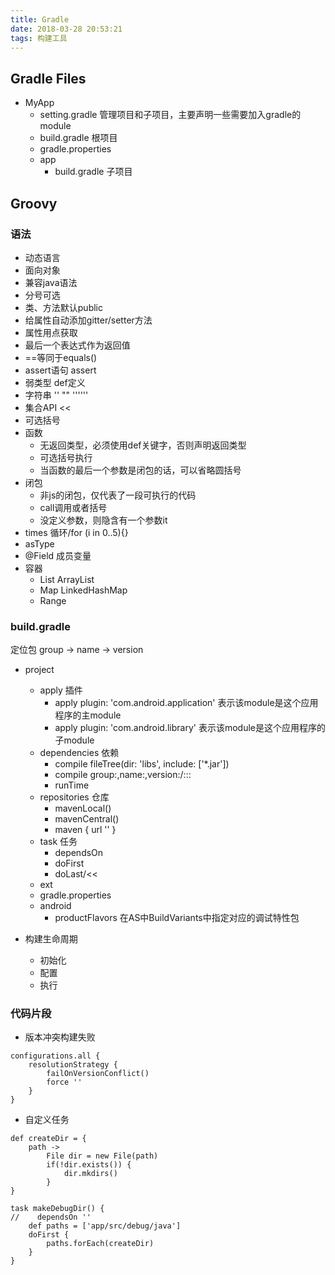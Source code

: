 ```yaml
---
title: Gradle
date: 2018-03-28 20:53:21
tags: 构建工具
---
```



## Gradle Files
- MyApp
    + setting.gradle 管理项目和子项目，主要声明一些需要加入gradle的module
    + build.gradle 根项目
    + gradle.properties
    + app
        * build.gradle 子项目

## Groovy

### 语法
- 动态语言
- 面向对象
- 兼容java语法
- 分号可选
- 类、方法默认public
- 给属性自动添加gitter/setter方法
- 属性用点获取
- 最后一个表达式作为返回值
- ==等同于equals()
- assert语句 assert
- 弱类型 def定义
- 字符串 '' "" ''''''
- 集合API <<
- 可选括号
- 函数
    + 无返回类型，必须使用def关键字，否则声明返回类型
    + 可选括号执行
    + 当函数的最后一个参数是闭包的话，可以省略圆括号
- 闭包 
    + 非js的闭包，仅代表了一段可执行的代码
    + call调用或者括号
    + 没定义参数，则隐含有一个参数it
- times 循环/for (i in 0..5){}
- asType
- @Field 成员变量
- 容器
    + List ArrayList
    + Map LinkedHashMap
    + Range

### build.gradle
定位包
group -> name -> version

- project
    + apply 插件
        * apply plugin: 'com.android.application' 表示该module是这个应用程序的主module
        * apply plugin: 'com.android.library' 表示该module是这个应用程序的子module
    + dependencies 依赖
        * compile fileTree(dir: 'libs', include: \['*.jar'\]) 
        * compile group:,name:,version:/:::
        * runTime
    + repositories 仓库
        * mavenLocal()
        * mavenCentral()
        * maven { url '' }
    + task 任务
        * dependsOn
        * doFirst
        * doLast/<<
    + ext 
    + gradle.properties
    + android
        * productFlavors 在AS中BuildVariants中指定对应的调试特性包

- 构建生命周期
    + 初始化
    + 配置
    + 执行

### 代码片段
- 版本冲突构建失败
```
configurations.all { 
    resolutionStrategy { 
        failOnVersionConflict()
        force ''
    } 
}
```

- 自定义任务
```
def createDir = {
    path ->
        File dir = new File(path)
        if(!dir.exists()) {
            dir.mkdirs()
        }
}

task makeDebugDir() {
//    dependsOn ''
    def paths = ['app/src/debug/java']
    doFirst {
        paths.forEach(createDir)
    }
}
```

